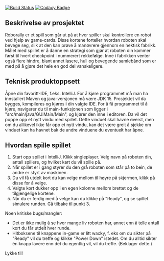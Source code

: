 [![Build Status](https://travis-ci.com/inf112-v21/Trivial-Solution.svg?branch=master)](https://travis-ci.com/inf112-v21/Trivial-Solution) [![Codacy Badge](https://app.codacy.com/project/badge/Grade/59c74c9604594cb0a07585f2dd1d4f45)](https://www.codacy.com/gh/inf112-v21/Trivial-Solution/dashboard?utm_source=github.com&amp;utm_medium=referral&amp;utm_content=inf112-v21/Trivial-Solution&amp;utm_campaign=Badge_Grade)

## Beskrivelse av prosjektet
Roborally er et spill som går ut på at hver spiller skal kontrollere en robot ved hjelp av game-cards. Disse kortene forteller hvordan roboten skal bevege seg, slik at den kan prøve å manøvrere gjennom en hektisk fabrikk. Målet med spillet er å danne en strategi som gjør at roboten din kommer først til hvert checkpoint i nummerert rekkefølge. Inne i fabrikken venter også flere hindre, blant annet lasere, hull og bevegende samlebånd som er med på å gjøre det hele en god del vanskeligere.

## Teknisk produktoppsett
Åpne din favoritt-IDE, f.eks. IntelliJ. For å kjøre programmet må man ha innstallert Maven og java-versjonen må være JDK 15.
Prosjektet vil da bygges, kompileres og kjøres i din valgte IDE. For å få programmet til å kjøre, navigerer du til main-funksjonen som ligger i  "src/main/java/GUIMain/Main", og kjører den inne i editoren. Da vil det poppe opp et nytt vindu med spillet. Dette vinduet skal havne øverst, men om du allikevel ikke får opp et nytt vindu, kan det være greit å sjekke om vinduet kan ha havnet bak de andre vinduene du eventuelt har åpne.

## Hvordan spille spillet
1) Start opp spillet i IntelliJ. Klikk singleplayer. Velg navn på roboten din, antall spillere, og hvilket kart du vil spille på. 
2) Når spillet er i gang styrer du den grå roboten som står på to bein, de andre er styrt av maskinen. 
3) Du vil få utdelt kort du kan velge mellom til høyre på skjermen, klikk på disse for å velge.
4) Valgte kort dukker opp i en egen kolonne mellom brettet og de tilgjengelige kortene.
5) Når du er ferdig med å velge kan du klikke på "Ready", og se spillet simulere runden. Gå tilbake til punkt 3.

Noen kritiske bugs/mangler:
-   Det er ikke mulig å se hvor mange liv roboten har, annet enn å telle antall kort du får utdelt hver runde.
-   Hitboksene til knappene in-game er litt wacky, f. eks om du sikter på "Ready" vil du treffe og klikke "Power Down" istedet. Om du alltid sikter én knapp lavere enn det du egentlig vil, vil du treffe. (Beklager dette.)

Lykke til!
